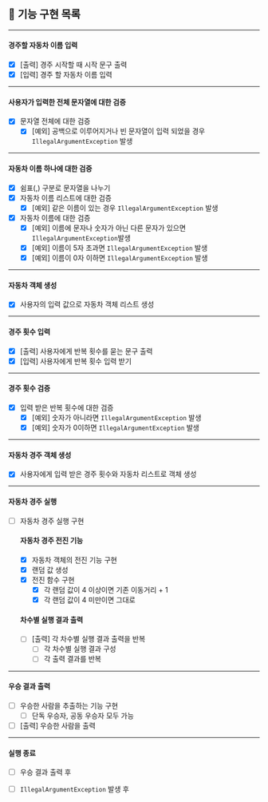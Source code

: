 ## 🚀 기능 구현 목록

- - -

#### 경주할 자동차 이름 입력

- [X] [출력] 경주 시작할 때 시작 문구 출력
- [X] [입력] 경주 할 자동차 이름 입력

- - -

#### 사용자가 입력한 전체 문자열에 대한 검증

- [X] 문자열 전체에 대한 검증
    - [X] [예외] 공백으로 이루어지거나 빈 문자열이 입력 되었을 경우 `IllegalArgumentException` 발생

- - -

#### 자동차 이름 하나에 대한 검증

- [X] 쉼표(,) 구분로 문자열을 나누기
- [x] 자동차 이름 리스트에 대한 검증
    - [X] [예외] 같은 이름이 있는 경우 `IllegalArgumentException` 발생
- [X] 자동차 이름에 대한 검증
    - [X] [예외] 이름에 문자나 숫자가 아닌 다른 문자가 있으면 `IllegalArgumentException`발생
    - [X] [예외] 이름이 5자 초과면 `IllegalArgumentException` 발생
    - [X] [예외] 이름이 0자 이하면 `IllegalArgumentException` 발생

- - -

#### 자동차 객체 생성

- [X] 사용자의 입력 값으로 자동차 객체 리스트 생성

- - -

#### 경주 횟수 입력

- [X] [출력] 사용자에게 반복 횟수를 묻는 문구 출력
- [X] [입력] 사용자에게 반복 횟수 입력 받기

- - -

#### 경주 횟수 검증

- [X] 입력 받은 반복 횟수에 대한 검증
    - [X] [예외] 숫자가 아니라면 `IllegalArgumentException` 발생
    - [X] [예외] 숫자가 0이하면 `IllegalArgumentException` 발생

- - -

#### 자동차 경주 객체 생성

- [X] 사용자에게 입력 받은 경주 횟수와 자동차 리스트로 객체 생성

- - -

#### 자동차 경주 실행

- [ ] 자동차 경주 실행 구현
  #### 자동차 경주 전진 기능
    - [X] 자동차 객체의 전진 기능 구현
    - [X] 랜덤 값 생성
    - [X] 전진 함수 구현
        - [X] 각 랜덤 값이 4 이상이면 기존 이동거리 + 1
        - [X] 각 랜덤 값이 4 미만이면 그대로
  #### 차수별 실행 결과 출력
    - [ ] [출력] 각 차수별 실행 결과 출력을 반복
        - [ ] 각 차수별 실행 결과 구성
        - [ ] 각 출력 결과를 반복

- - -

#### 우승 결과 출력

- [ ] 우승한 사람을 추출하는 기능 구현
    - [ ] 단독 우승자, 공동 우승자 모두 가능
- [ ] [출력] 우승한 사람을 출력

- - -

#### 실행 종료

- [ ] 우승 결과 출력 후
- [ ] `IllegalArgumentException` 발생 후

